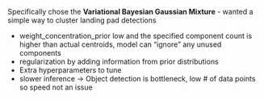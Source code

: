 Specifically chose the **Variational Bayesian Gaussian Mixture** - wanted a simple way to cluster landing pad detections

- weight_concentration_prior low and the specified component count is higher than actual centroids, model can “ignore” any unused components
- regularization by adding information from prior distributions
- Extra hyperparameters to tune
- slower inference → Object detection is bottleneck, low # of data points so speed not an issue